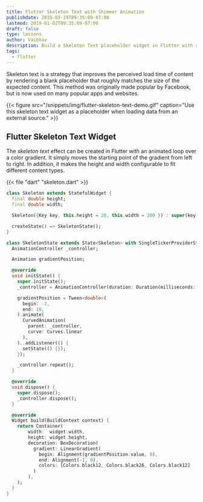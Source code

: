 ```yaml
---
title: Flutter Skeleton Text with Shimmer Animation
publishdate: 2019-03-19T09:35:09-07:00
lastmod: 2019-01-02T09:35:09-07:00
draft: false
type: lessons
author: Vaibhav
description: Build a Skeleton Text placeholder widget in Flutter with a looping shimmer animation.
tags:
  - flutter
---
```


Skeleton text is a strategy that improves the perceived load time of content by rendering a blank placeholder that roughly matches the size of the expected content. This method was originally made popular by Facebook, but is now used on many popular apps and websites.

{{< figure src="/snippets/img/flutter-skeleton-text-demo.gif" caption="Use this skeleton text widget as a placeholder when loading data from an external source." >}}

## Flutter Skeleton Text Widget

The _skeleton text_ effect can be created in Flutter with an animated loop over a color gradient. It simply moves the starting point of the gradient from left to right. In addition, it makes the height and width configurable to fit different content types.

{{< file "dart" "skeleton.dart" >}}

```dart
class Skeleton extends StatefulWidget {
  final double height;
  final double width;

  Skeleton({Key key, this.height = 20, this.width = 200 }) : super(key: key);

  createState() => SkeletonState();
}

class SkeletonState extends State<Skeleton> with SingleTickerProviderStateMixin {
  AnimationController _controller;

  Animation gradientPosition;

  @override
  void initState() {
    super.initState();
    _controller = AnimationController(duration: Duration(milliseconds: 1500), vsync: this);

    gradientPosition = Tween<double>(
      begin: -3,
      end: 10,
    ).animate(
      CurvedAnimation(
        parent: _controller,
        curve: Curves.linear
      ),
    )..addListener(() {
      setState(() {});
    });

    _controller.repeat();
  }

  @override
  void dispose() {
    super.dispose();
    _controller.dispose();
  }

  @override
  Widget build(BuildContext context) {
    return Container(
        width:  widget.width,
        height: widget.height,
        decoration: BoxDecoration(
          gradient: LinearGradient(
            begin: Alignment(gradientPosition.value, 0),
            end: Alignment(-1, 0),
            colors: [Colors.black12, Colors.black26, Colors.black12]
          )
        ),
    );
  }
}
```
